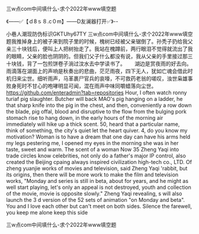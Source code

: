 三w点com中间填什么-求个2022年www填空题

《——✅【ｄ8ｓ８.c０m】——D友澜器打开✅》--

小巷人潮现防伪标识GKTUhy67TY
三w点com中间填什么-求个2022年www填空题我推掉身上的被子来到院子里的时候，槐树已经被父亲锯倒了。孙秃子扔给我父亲三十块钱后，便叫上人把树抬走了。我站在槐蹲前，两行眼泪不觉得就流出了我的眼睛，父亲的脸也阴阴的。但我们父子什么都没有说，我从父亲的手里接过那三十块钱，背了一包煎饼卷子淌过汶水去中学读书了。　　
湖边是赏夜雨的好去向。雨滴落在湖面上的声响是秋奏出的悲曲，茫茫雨夜，四下无人，犹如亡魂会借此时机归来尘世。细听雨声，马革裹尸官兵的哀嚎，不可救药老翁的嗟叹，浊世枭雄事败身死时不甘心的咆哮明显可闻，混在雨声中味同嚼蜡落向尘世。
https://github.com/enteradmin?tab=repositories
Hour, I often watch ronny turiaf pig slaughter.
Butcher will back MAO's pig hanging on a ladder, he that sharp knife into the pig in the chest, and then, conveniently a row down the blade, pig offal, blood and disruptive to the flow from the bulging pork stomach rise to hang down, in the early hours of the morning air immediately will hike up a thick scent.
50, heard that a particular name, think of something, the city's quiet let the heart quiver.
4, do you know my motivation?
Woman is to have a dream that one day can have his arms held my legs pestering me, I opened my eyes in the morning she was in her taste, sweet and warm.
The scent of a woman
Now 35 Zheng Yaqi into trade circles know celebrities, not only do a father's major IP control, also created the Beijing cpaing always inspired civilization high-tech co., LTD.
Of zheng yuanjie works of movies and television, said Zheng Yaqi 'rabbit, but its origins, then there will be more work to make the film and television works, "Monday and series is still in beta, about for years, and he might as well start playing, let's only an appeal is not destroyed, youth and collection of the movie, movie is opposite slowly."
Zheng Yaqi revealing, s will also launch the 3 d version of the 52 sets of animation "on Monday and beta".
You and I love each other but can't meet on both sides.
Silence the farewell, you keep me alone keep this side




三w点com中间填什么-求个2022年www填空题
